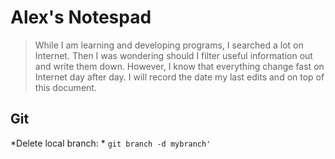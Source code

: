 # Alex's Notespad
>While I am learning and developing programs, I searched a lot on Internet. Then I was wondering should I filter useful information out and write them down. However, I know that everything change fast on Internet day after day. I will record the date my last edits and on top of this document.


## Git
*Delete local branch: * `git branch -d mybranch'`
